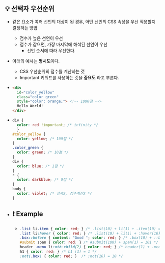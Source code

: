 ## 💡 선택자 우선순위
- 같은 요소가 여러 선언의 대상이 된 경우, 어떤 선언의 CSS 속성을 우선 적용할지 결정하는 방법
  - 점수가 높은 선언이 우선
  - 점수가 같으면, 가장 마지막에 해석된 선언이 우선
    - 선언 순서에 따라 우선한다.
- 아래의 예시는 **명시도**이다.
  - CSS 우선순위의 점수를 계산하는 것
  - Important 키워드를 사용하는 것을 **중요도** 라고 부른다.
- ```HTML
  <div
    id="color_yellow"
    class="color_green"
    style="color: orange;"> <!-- 1000점 -->
    Hello World!
  </div>
  ```
- ```CSS
  div {
    color: red !important; /* infinity */
    }
  #color_yellow {
    color: yellow; /* 100점 */
  }
  .color_green {
    color: green; /* 10점 */
  }
  div {
    color: blue; /* 1점 */
  }
  * {
    color: darkblue; /* 0점 */
  }
  body {
    color: violet; /* 상속X, 점수계산X */ 
  }
  ```
  
- ## ❗ Example
  - ```CSS
    .list li.item { color: red; } /* .list(10) + li(1) + .item(10) = 21 */
    .list li:hover { color: red; } /* .list(10) + li(1) + :hover(10) = 21 */
    .box::before { content: "Good "; color: red; } /* .box(10) + ::before(1) = 11 */
    #submit span { color: red; } /* #submit(100) + span(1) = 101 */
    header .menu li:nth-child(2) { color: red; } /* header(1) + .menu(10) + li(1) + :nth-child(2) (10) = 22 */
    h1 { color: red; } /* h1 (1) = 1 */
    :not(.box) { color: red; }  /* :not(10) = 10 */
    ```
